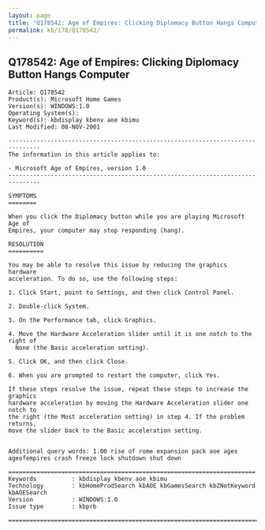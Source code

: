 ```yaml
---
layout: page
title: "Q178542: Age of Empires: Clicking Diplomacy Button Hangs Computer"
permalink: kb/178/Q178542/
---
```


## Q178542: Age of Empires: Clicking Diplomacy Button Hangs Computer

	Article: Q178542
	Product(s): Microsoft Home Games
	Version(s): WINDOWS:1.0
	Operating System(s): 
	Keyword(s): kbdisplay kbenv aoe kbimu
	Last Modified: 08-NOV-2001
	
	-------------------------------------------------------------------------------
	The information in this article applies to:
	
	- Microsoft Age of Empires, version 1.0 
	-------------------------------------------------------------------------------
	
	SYMPTOMS
	========
	
	When you click the Diplomacy button while you are playing Microsoft Age of
	Empires, your computer may stop responding (hang).
	
	RESOLUTION
	==========
	
	You may be able to resolve this issue by reducing the graphics hardware
	acceleration. To do so, use the following steps:
	
	1. Click Start, point to Settings, and then click Control Panel.
	
	2. Double-click System.
	
	3. On the Performance tab, click Graphics.
	
	4. Move the Hardware Acceleration slider until it is one notch to the right of
	  None (the Basic acceleration setting).
	
	5. Click OK, and then click Close.
	
	6. When you are prompted to restart the computer, click Yes.
	
	If these steps resolve the issue, repeat these steps to increase the graphics
	hardware acceleration by moving the Hardware Acceleration slider one notch to
	the right (the Most acceleration setting) in step 4. If the problem returns,
	move the slider back to the Basic acceleration setting.
	
	
	Additional query words: 1.00 rise of rome expansion pack aoe ages ageofempires crash freeze lock shutdown shut down
	
	======================================================================
	Keywords          : kbdisplay kbenv aoe kbimu 
	Technology        : kbHomeProdSearch kbAOE kbGamesSearch kbZNotKeyword kbAOESearch
	Version           : WINDOWS:1.0
	Issue type        : kbprb
	
	=============================================================================
	
